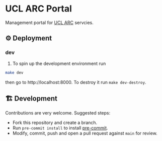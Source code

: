 # UCL ARC Portal

Management portal for [UCL ARC](https://www.ucl.ac.uk/advanced-research-computing/)
servcies.

## ⚙️ Deployment

### dev

1. To spin up the development environment run

```bash
make dev
```

then go to http://localhost:8000. To destroy it run `make dev-destroy`.

## 🏗️ Development

Contributions are very welcome. Suggested steps:

- Fork this repository and create a branch.
- Run `pre-commit install` to install [pre-commit](https://pre-commit.com/).
- Modify, commit, push and open a pull request against `main` for review.
